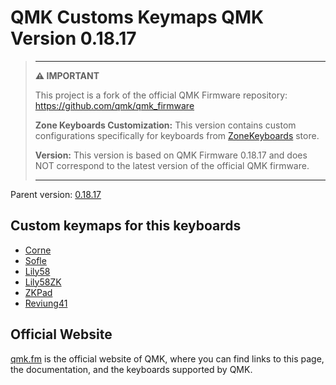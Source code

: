 # QMK Customs Keymaps QMK Version 0.18.17

> ---
> **⚠️ IMPORTANT**
> 
> This project is a fork of the official QMK Firmware repository: https://github.com/qmk/qmk_firmware
> 
> **Zone Keyboards Customization:** This version contains custom configurations specifically for keyboards from [ZoneKeyboards](https://zonekeyboards.cl) store.
> 
> **Version:** This version is based on QMK Firmware 0.18.17 and does NOT correspond to the latest version of the official QMK firmware.
> 
> ---

Parent version: [0.18.17](https://github.com/qmk/qmk_firmware/releases/tag/0.18.17)

## Custom keymaps for this keyboards

* [Corne](/keyboards/crkbd/)
* [Sofle](/keyboards/sofle/)
* [Lily58](/keyboards/lily58/)
* [Lily58ZK](/keyboards/lily58zk/17/)
* [ZKPad](/keyboards/zkpad/)
* [Reviung41](/keyboards/reviung41/)

## Official Website

[qmk.fm](https://qmk.fm) is the official website of QMK, where you can find links to this page, the documentation, and the keyboards supported by QMK.
